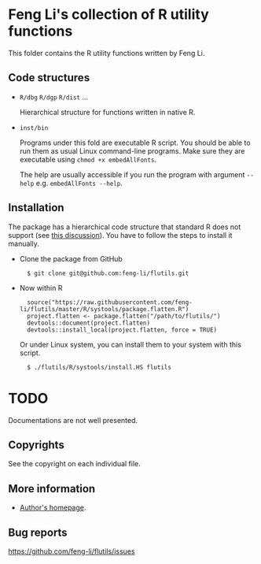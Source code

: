 Feng Li's collection of R utility functions
===========================================

  This folder contains the R utility functions written by Feng Li.

Code structures
---------------

* `R/dbg` `R/dgp` `R/dist` ...

    Hierarchical structure for functions written in native R.

* `inst/bin`

  Programs under this fold are executable R script. You should be able to run them as
  usual Linux command-line programs. Make sure they are executable using `chmod +x
  embedAllFonts`.

  The help are usually accessible if you run the program with argument `--help`
  e.g. `embedAllFonts --help`.


Installation
------------

The package has a hierarchical code structure that standard R does not support (see [this
discussion](https://bugs.r-project.org/bugzilla/show_bug.cgi?id=17258)). You have to
follow the steps to install it manually.

- Clone the package from GitHub

        $ git clone git@github.com:feng-li/flutils.git

- Now within R

        source("https://raw.githubusercontent.com/feng-li/flutils/master/R/systools/package.flatten.R")
        project.flatten <- package.flatten("/path/to/flutils/")
        devtools::document(project.flatten)
        devtools::install_local(project.flatten, force = TRUE)

    Or under Linux system, you can install them to your system with this script.

        $ ./flutils/R/systools/install.HS flutils

TODO
====

Documentations are not well presented.

Copyrights
---------

  See the copyright on each individual file.

More information
----------------

* [Author's homepage](http://feng.li/).



Bug reports
-----------

  https://github.com/feng-li/flutils/issues
